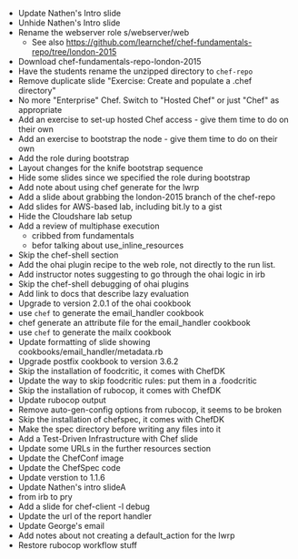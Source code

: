 * Update Nathen's Intro slide
* Unhide Nathen's Intro slide
* Rename the webserver role s/webserver/web
  * See also https://github.com/learnchef/chef-fundamentals-repo/tree/london-2015
* Download chef-fundamentals-repo-london-2015
* Have the students rename the unzipped directory to `chef-repo`
* Remove duplicate slide "Exercise: Create and populate a .chef directory"
* No more "Enterprise" Chef.  Switch to "Hosted Chef" or just "Chef" as appropriate
* Add an exercise to set-up hosted Chef access - give them time to do on their own
* Add an exercise to bootstrap the node - give them time to do on their own
* Add the role during bootstrap
* Layout changes for the knife bootstrap sequence
* Hide some slides since we specified the role during bootstrap
* Add note about using chef generate for the lwrp
* Add a slide about grabbing the london-2015 branch of the chef-repo
* Add slides for AWS-based lab, including bit.ly to a gist
* Hide the Cloudshare lab setup
* Add a review of multiphase execution
  * cribbed from fundamentals
  * befor talking about use_inline_resources
* Skip the chef-shell section
* Add the ohai plugin recipe to the web role, not directly to the run list.
* Add instructor notes suggesting to go through the ohai logic in irb
* Skip the chef-shell debugging of ohai plugins
* Add link to docs that describe lazy evaluation
* Upgrade to version 2.0.1 of the ohai cookbook
* use `chef` to generate the email_handler cookbook
* chef generate an attribute file for the email_handler cookbook
* use `chef` to generate the mailx cookbook
* Update formatting of slide showing cookbooks/email_handler/metadata.rb
* Upgrade postfix cookbook to version 3.6.2
* Skip the installation of foodcritic, it comes with ChefDK
* Update the way to skip foodcritic rules:  put them in a .foodcritic
* Skip the installation of rubocop, it comes with ChefDK
* Update rubocop output
* Remove auto-gen-config options from rubocop, it seems to be broken
* Skip the installation of chefspec, it comes with ChefDK
* Make the spec directory before writing any files into it
* Add a Test-Driven Infrastructure with Chef slide
* Update some URLs in the further resources section
* Update the ChefConf image
* Update the ChefSpec code
* Update verstion to 1.1.6
* Update Nathen's intro slideA
* from irb to pry
* Add a slide for chef-client -l debug
* Update the url of the report handler
* Update George's email
* Add notes about not creating a default_action for the lwrp
* Restore rubocop workflow stuff
